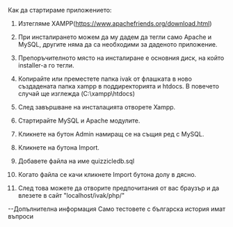 Как да стартираме приложението:

1. Изтегляме  XAMPP(https://www.apachefriends.org/download.html)

2. При инсталирането можем да му дадем да тегли само Apache и MySQL, другите няма да са необходими за даденото приложение.

2. Препоръчителното място на инсталиране е основния диск, на който installer-а го тегли.

3. Копирайте или преместете папка ivak от флашката в ново създадената папка xampp в поддиректорията и htdocs. В повечето случай ще изглежда (C:\xampp\htdocs)

4. След завършване на инсталацията отворете Xampp.

5. Стартирайте MySQL и Apache модулите.

6. Кликнете на бутон Admin намиращ се на същия ред с MySQL.

7. Кликнете на бутона Import.

8. Добавете файла на име quizzicledb.sql

9. Когато файла се качи кликнете Import бутона долу в дясно.

10. След това можете да отворите предпочитания от вас браузър и да влезете в сайт "localhost/ivak/php/"


--Допълнителна информация
Само тестовете с българска история имат въпроси